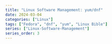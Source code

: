 ```yaml
---
title: "Linux Software Management: yum/dnf"
date: 2024-03-04
categories: ["Linux"]
tags: ["Fedora", "dnf", "yum", "Linux Bible"]
series: ["Linux-Software-Management"]
series_order: 3
---
```


